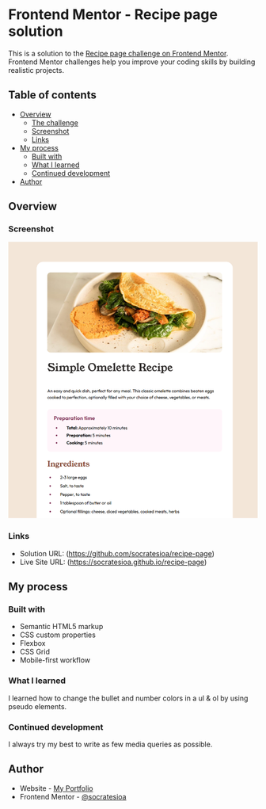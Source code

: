 # Frontend Mentor - Recipe page solution

This is a solution to the [Recipe page challenge on Frontend Mentor](https://www.frontendmentor.io/challenges/recipe-page-KiTsR8QQKm). Frontend Mentor challenges help you improve your coding skills by building realistic projects.

## Table of contents

- [Overview](#overview)
  - [The challenge](#the-challenge)
  - [Screenshot](#screenshot)
  - [Links](#links)
- [My process](#my-process)
  - [Built with](#built-with)
  - [What I learned](#what-i-learned)
  - [Continued development](#continued-development)
- [Author](#author)

## Overview

### Screenshot

![](./images/screenshot.png)

### Links

- Solution URL: (https://github.com/socratesioa/recipe-page)
- Live Site URL: (https://socratesioa.github.io/recipe-page)

## My process

### Built with

- Semantic HTML5 markup
- CSS custom properties
- Flexbox
- CSS Grid
- Mobile-first workflow

### What I learned

I learned how to change the bullet and number colors in a ul & ol by using pseudo elements.

### Continued development

I always try my best to write as few media queries as possible.

## Author

- Website - [My Portfolio](https://portfolio.thisissocrates.com/)
- Frontend Mentor - [@socratesioa](https://www.frontendmentor.io/profile/socratesioa)
